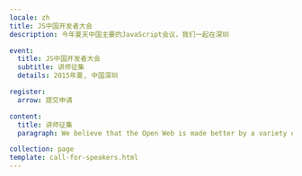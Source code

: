 ```yaml
---
locale: zh
title: JS中国开发者大会
description: 今年夏天中国主要的JavaScript会议，我们一起在深圳

event:
  title: JS中国开发者大会
  subtitle: 讲师征集
  details: 2015年夏, 中国深圳

register:
  arrow: 提交申请

content:
  title: 讲师征集
  paragraph: We believe that the Open Web is made better by a variety of perspectives. Our goal is to create a respectful, inclusive, and diverse environment for all, where we can seek out and explore new ideas and concepts that push the boundaries of CSS and the web community at large.

collection: page
template: call-for-speakers.html
---
```

